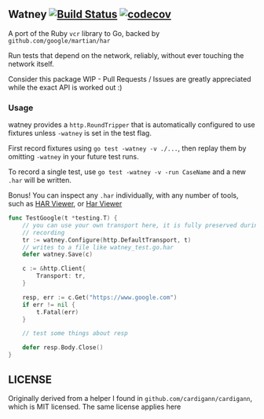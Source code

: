 Watney [![Build Status](https://travis-ci.org/fortytw2/watney.svg?branch=master)](https://travis-ci.org/fortytw2/watney) [![codecov](https://codecov.io/gh/fortytw2/watney/branch/master/graph/badge.svg)](https://codecov.io/gh/fortytw2/watney)
------

A port of the Ruby `vcr` library to Go, backed by `github.com/google/martian/har`

Run tests that depend on the network, reliably, without ever touching the
network itself.

Consider this package WIP - Pull Requests / Issues are greatly appreciated
while the exact API is worked out :)

### Usage

watney provides a `http.RoundTripper` that is automatically configured to use
fixtures unless `-watney` is set in the test flag.

First record fixtures using `go test -watney -v ./...`, then replay them by
omitting `-watney` in your future test runs.

To record a single test, use `go test -watney -v -run CaseName` and a new `.har`
will be written.

Bonus! You can inspect any `.har` individually, with any number of tools,
such as [HAR Viewer](http://www.softwareishard.com/har/viewer/), or [Har Viewer](https://ericduran.github.io/chromeHAR/)


```go
func TestGoogle(t *testing.T) {
    // you can use your own transport here, it is fully preserved during
    // recording
	tr := watney.Configure(http.DefaultTransport, t)
    // writes to a file like watney_test.go.har
    defer watney.Save(c)

	c := &http.Client{
		Transport: tr,
	}

	resp, err := c.Get("https://www.google.com")
	if err != nil {
		t.Fatal(err)
	}

    // test some things about resp

	defer resp.Body.Close()
}
```

LICENSE
------

Originally derived from a helper I found in `github.com/cardigann/cardigann`,
which is MIT licensed. The same license applies here
